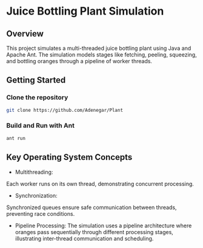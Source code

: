 # Juice Bottling Plant Simulation

## Overview
This project simulates a multi-threaded juice bottling plant using Java and Apache Ant. The simulation models stages like fetching, peeling, squeezing, and bottling oranges through a pipeline of worker threads.

## Getting Started

### Clone the repository
```bash
git clone https://github.com/Adenegar/Plant
```

### Build and Run with Ant
```bash
ant run
```

## Key Operating System Concepts

- Multithreading:

Each worker runs on its own thread, demonstrating concurrent processing.
- Synchronization:

Synchronized queues ensure safe communication between threads, preventing race conditions.
- Pipeline Processing:
The simulation uses a pipeline architecture where oranges pass sequentially through different processing stages, illustrating inter-thread communication and scheduling.
